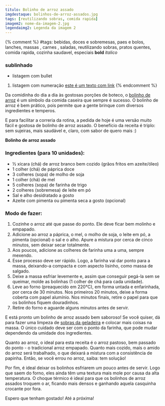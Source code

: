 ```yaml
---
titulo: Bolinho de arroz assado
imgdestaque: bolinhos-de-arroz-assados.jpg
tags: [reutilizando sobras, comida rapida]
imagem2: nome-da-imagem-2.jpg
legendaimg2: Legenda da imagem 2
---
```

{% comment %}
#tags: bebidas, doces e sobremesas, paes e bolos, lanches, massas , carnes , saladas, reutilizando sobras, pratos quentes, comida rapida, cozinha saudavel, especiais
**bold**
*italico*
### sublinhado
* listagem com bullet
1. listagem com numeração
[este é um texto com link](https://www.enderecodolink.com)
{% endcomment %}

Da comidinha do dia a dia às gostosas porções de boteco, o [bolinho de arroz](http://paneladepau.github.io/paneladepau-jekyll-blog/bolinhos-de-arroz/) é um símbolo da comida caseira que sempre é sucesso. O bolinho de arroz é bem prático, pois permite que a gente brinque com diversos ingredientes e temperos. 

E para facilitar a correria da rotina, a pedida de hoje é uma versão muito fácil e gostosa de bolinho de arroz assado. O benefício da receita é triplo: sem sujeiras, mais saudável e, claro, com sabor de quero mais :)

**Bolinho de arroz assado**

### Ingredientes (para 10 unidades):

* ½ xícara (chá) de arroz branco bem cozido (grãos fritos em azeite/óleo)
* 1 colher (chá) de páprica doce
* 3 colheres (sopa) de molho de soja
* 1 colher (chá) de mel
* 5 colheres (sopa) de farinha de trigo
* 2 colheres (sobremesa) de leite em pó
* Sal e alho desidratado a gosto
* Azeite com pimenta ou pimenta seca a gosto (opcional)

### Modo de fazer:

1. Cozinhe o arroz até que passe do ponto. Ele deve ficar bem molinho e empapado. 
2. Adicione ao arroz a páprica, o mel, o molho de soja, o leite em pó, a pimenta (opcional) o sal e o alho. Apure a mistura por cerca de cinco minutos, sem deixar secar totalmente. 
3. Aos poucos, adicione as colheres de farinha uma a uma, sempre mexendo. 
4. Esse processo deve ser rápido. Logo, a farinha vai dar ponto para a massa, deixando-a compacta e com aspecto lisinho, como massa de salgado. 
5. Deixe a massa esfriar levemente e, assim que conseguir pegá-la sem se queimar, molde as bolinhas (1 colher de chá para cada unidade).
6. Leve ao forno (preaquecido em 220°C), em forma untada e enfarinhada, por cerca de 30 minutos. Nos primeiros 20 minutos, deixe a forma coberta com papel alumínio. Nos minutos finais, retire o papel para que os bolinhos fiquem douradinhos.
7. Retire do forno e aguarde alguns minutos antes de servir.

E está pronto um bolinho de arroz assado bem saboroso! Se você quiser, dá para fazer uma limpeza de [sobras da geladeira](http://paneladepau.github.io/paneladepau-jekyll-blog/tags/reutilizando-sobras/) e colocar mais coisas na massa. O único cuidado deve ser com o ponto da farinha, que pode mudar dependendo da umidade dos ingredientes. 

Quanto ao arroz, o ideal para esta receita é o arroz pastoso, bem passado do ponto - o tradicional arroz empapado. Quanto mais cozido, mais o amido do arroz será trabalhado, o que deixará a mistura com a consistência de papinha. Então, se você errou no arroz, saiba: tem solução!

Por fim, é ideal deixar os bolinhos esfriarem um pouco antes de servir. Logo que saem do forno, eles ainda têm uma textura mais mole por causa da alta temperatura. O choque térmico é ideal para que os bolinhos de arroz assados troquem o ar, ficando mais densos e ganhando aquela casquinha crocante por fora. 

Espero que tenham gostado!
Até a próxima!
